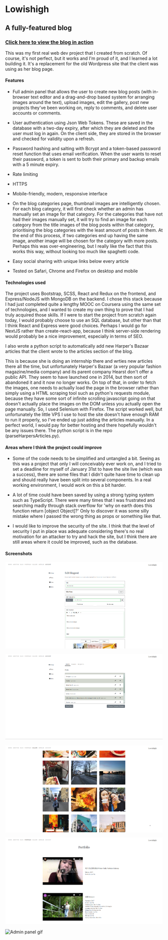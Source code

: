 # Lowishigh

## A fully-featured blog

### [Click here to view the blog in action](https://lowishigh.com)


This was my first real web dev project that I created from scratch. Of course, it's not perfect, but it works and I'm proud of it, and I learned a lot building it. It's a replacement for the old Wordpress site that the client was using as her blog page.

#### Features

* Full admin panel that allows the user to create new blog posts (with in-browser text editor and a drag-and-drop based system for arranging images around the text), upload images, edit the gallery, post new projects they've been working on, reply to comments, and delete user accounts or comments.

* User authentication using Json Web Tokens. These are saved in the database with a two-day expiry, after which they are deleted and the user must log in again. On the client side, they are stored in the browser and checked for validity upon a refresh.

* Password hashing and salting with Bcrypt and a token-based password reset function that uses email verification. When the user wants to reset their password, a token is sent to both their primary and backup emails with a 5 minute expiry.

* Rate limiting

* HTTPS

* Mobile-friendly, modern, responsive interface

* On the blog categories page, thumbnail images are intelligently chosen. For each blog category, it will first check whether an admin has manually set an image for that category. For the categories that have not had their images manually set, it will try to find an image for each category from the title images of the blog posts within that category, prioritising the blog categories with the least amount of posts in them. At the end of this process, if two categories end up having the same image, another image will be chosen for the category with more posts. Perhaps this was over-engineering, but I really like the fact that this works this way, without looking too much like spaghetti code.

* Easy social sharing with unique links below every article

* Tested on Safari, Chrome and Firefox on desktop and mobile

#### Technologies used

The project uses Bootstrap, SCSS, React and Redux on the frontend, and Express/NodeJS with MongoDB on the backend. I chose this stack because I had just completed quite a lengthy MOOC on Coursera using the same set of technologies, and I wanted to create my own thing to prove that I had truly acquired those skills. If I were to start the project from scratch again today, I would probably choose to use an SQL database, but other than that I think React and Express were good choices. Perhaps I would go for NextJS rather than create-react-app, because I think server-side rendering would probably be a nice improvement, especially in terms of SEO. 

I also wrote a python script to automatically add new Harper's Bazaar articles that the client wrote to the articles section of the blog.

This is because she is doing an internship there and wrties new articles there all the time, but unfortunately Harper's Bazaar (a very popular fashion magazine/media company) and its parent company Hearst don't offer a public API. They seem to have launched one in 2014, but then sort of abandoned it and it now no longer works. On top of that, in order to fetch the images, one needs to actually load the page in the browser rather than simply using a HTML scraping tool such as python's requests module, because they have some sort of infinite scrolling javascript going on that doesn't actually place the images on the DOM unless you actually open the page manually. So, I used Selenium with Firefox. The script worked well, but unfortunately the little VPS I use to host the site doesn't have enough RAM to run it properly, so I've ended up just adding the articles manually. In a perfect world, I would pay for better hosting and there hopefully wouldn't be any issues there. The python script is in the repo (parseHarpersArticles.py).

#### Areas where I think the project could improve

* Some of the code needs to be simplified and untangled a bit. Seeing as this was a project that only I will conceivably ever work on, and I tried to set a deadline for myself of January 31st to have the site live (which was a success), there are some files that I didn't quite have time to clean up and should really have been split into several components. In a real working environment, I would work on this a bit harder.

* A lot of time could have been saved by using a strong typing system such as TypeScript. There were many times that I was frustrated and searching madly through stack overflow for 'why on earth does this function return [object Object]?' Only to discover it was some silly mistake where I passed the wrong thing as props or something like that.

* I would like to improve the security of the site. I think that the level of security I put in place was adequate considering there's no real motivation for an attacker to try and hack the site, but I think there are still areas where it could be improved, such as the database.

#### Screenshots

![Screenshot 1](/Screenshot_1.png)

![Screenshot 2](/Screenshot_2.png)

![Screenshot 3](/Screenshot_3.png)

![Screenshot 4](/Screenshot_4.png)

![Admin panel gif](/Admin_panel.gif)
